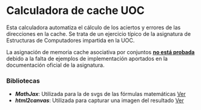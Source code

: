 # Calculadora de cache UOC

Esta calculadora automatiza el cálculo de los aciertos y errores de las direcciones en la cache. Se trata de un ejercicio típico de la asignatura de Estructuras de Computadores impartida en la UOC.

La asignación de memoria cache asociativa por conjuntos <u>**no está probada**</u> debido a la falta de ejemplos de implementación aportados en la documentación oficial de la asignatura.


### Bibliotecas

- ***MathJax***: Utilizada para la de svgs de las fórmulas matemáticas [Ver](https://www.mathjax.org/)
- ***html2canvas***: Utilizada para capturar una imagen del resultado [Ver](https://html2canvas.hertzen.com/)
